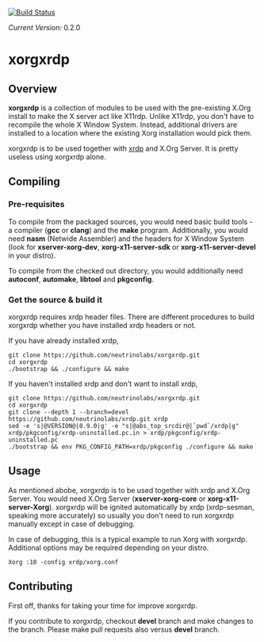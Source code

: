 [![Build Status](https://travis-ci.org/neutrinolabs/xorgxrdp.svg?branch=devel)](https://travis-ci.org/neutrinolabs/xorgxrdp)

*Current Version:* 0.2.0

# xorgxrdp

## Overview
**xorgxrdp** is a collection of modules to be used with the pre-existing X.Org install to make the X server act like X11rdp. Unlike X11rdp, you don't have to recompile the whole X Window System. Instead, additional drivers are installed to a location where the existing Xorg installation would pick them.

xorgxrdp is to be used together with [xrdp](https://github.com/neutrinolabs/xrdp) and X.Org Server. It is pretty useless using xorgxrdp alone.

## Compiling

### Pre-requisites

To compile from the packaged sources, you would need basic build tools - a compiler (**gcc** or **clang**) and the **make** program. Additionally, you would need **nasm** (Netwide Assembler) and the headers for X Window System (look for **xserver-xorg-dev**, **xorg-x11-server-sdk** or **xorg-x11-server-devel** in your distro).

To compile from the checked out directory, you would additionally need **autoconf**, **automake**, **libtool** and **pkgconfig**.

### Get the source & build it

xorgxrdp requires xrdp header files. There are different procedures to build xorgxrdp whether you have installed xrdp headers or not.

If you have already installed xrdp,
```
git clone https://github.com/neutrinolabs/xorgxrdp.git
cd xorgxrdp
./bootstrap && ./configure && make
```

If you haven't installed xrdp and don't want to install xrdp,
```
git clone https://github.com/neutrinolabs/xorgxrdp.git
cd xorgxrdp
git clone --depth 1 --branch=devel https://github.com/neutrinolabs/xrdp.git xrdp
sed -e 's|@VERSION@|0.9.0|g' -e "s|@abs_top_srcdir@|`pwd`/xrdp|g" xrdp/pkgconfig/xrdp-uninstalled.pc.in > xrdp/pkgconfig/xrdp-uninstalled.pc
./bootstrap && env PKG_CONFIG_PATH=xrdp/pkgconfig ./configure && make
```

## Usage
As mentioned abobe, xorgxrdp is to be used together with xrdp and X.Org Server. You would need X.Org Server (**xserver-xorg-core** or **xorg-x11-server-Xorg**).  xorgxrdp will be ignited automatically by xrdp (xrdp-sesman, speaking more accurately) so usually you don't need to run xorgxrdp manually except in case of debugging.

In case of debugging, this is a typical example to run Xorg with xorgxrdp. Additional options may be required depending on your distro.
```
Xorg :10 -config xrdp/xorg.conf
```
## Contributing

First off, thanks for taking your time for improve xorgxrdp.

If you contribute to xorgxrdp, checkout **devel** branch and make changes to the branch. Please make pull requests also versus **devel** branch.
